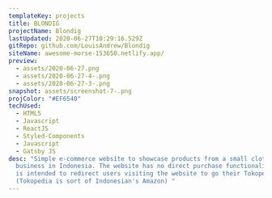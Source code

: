 ```yaml
---
templateKey: projects
title: BLONDIG
projectName: Blondig
lastUpdated: 2020-06-27T10:29:16.529Z
gitRepo: github.com/LouisAndrew/Blondig
siteName: awesome-morse-153650.netlify.app/
preview:
  - assets/2020-06-27.png
  - assets/2020-06-27-4-.png
  - assets/2020-06-27-3-.png
snapshot: assets/screenshot-7-.png
projColor: "#EF6540"
techUsed:
  - HTML5
  - Javascript
  - ReactJS
  - Styled-Components
  - Javascript
  - Gatsby JS
desc: "Simple e-commerce website to showcase products from a small clothing
  business in Indonesia. The website has no direct purchase functionality as it
  is intended to redirect users visiting the website to go their Tokopedia site
  (Tokopedia is sort of Indonesian's Amazon) "
---
```

